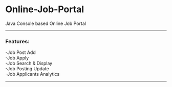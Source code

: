 # Online-Job-Portal
Java Console based Online Job Portal<br/>

----------------------------------------
### Features:<br/>
-Job Post Add\
-Job Apply\
-Job Search & Display\
-Job Posting Update\
-Job Applicants Analytics

----------------------------------------
